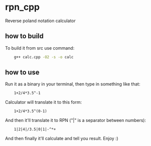 # rpn_cpp

Reverse poland notation calculator

## how to build

To build it from src use command:

```bash
	g++ calc.cpp -O2 -s -o calc
```

## how to use

Run it as a binary in your terminal, then type in something like that:

```
	1+2/4*3.5^-1
```

Calculator will translate it to this form:

```
	1+2/4*3.5^(0-1)
```

And then it'll translate it to RPN ("|" is a separator between numbers):

```
	1|2|4|/3.5|0|1|-^*+
```

And then finally it'll calculate and tell you result. Enjoy :)
